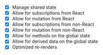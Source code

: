 - [x] Manage shared state
- [x] Allow for subscriptions from React
- [x] Allow for mutation from React
- [x] Allow for subscriptions from non-React
- [x] Allow for mutation from non-React
- [x] Allow for methods on the global state
- [x] Allow for derived data on the global state
- [x] Optimized re-renders